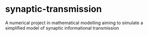 # synaptic-transmission
A numerical project in mathematical modelling aiming to simulate a simplified model of synaptic informational transmission
